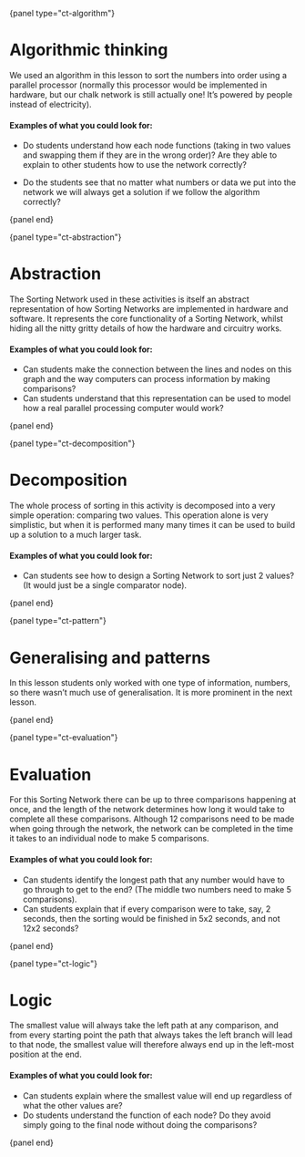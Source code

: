 {panel type="ct-algorithm"}

# Algorithmic thinking

We used an algorithm in this lesson to sort the numbers into order using a parallel processor (normally this processor would be implemented in hardware, but our chalk network is still actually one! It’s powered by people instead of electricity).

#### Examples of what you could look for:

- Do students understand how each node functions (taking in two values and swapping them if they are in the wrong order)? Are they able to explain to other students how to use the network correctly?

- Do the students see that no matter what numbers or data we put into the network we will always get a solution if we follow the algorithm correctly?

{panel end}

{panel type="ct-abstraction"}

# Abstraction

The Sorting Network used in these activities is itself an abstract representation of how Sorting Networks are implemented in hardware and software. It represents the core functionality of a Sorting Network, whilst hiding all the nitty gritty details of how the hardware and circuitry works.

#### Examples of what you could look for:

- Can students make the connection between the lines and nodes on this graph and the way computers can process information by making comparisons?
- Can students understand that this representation can be used to model how a real parallel processing computer would work?

{panel end}

{panel type="ct-decomposition"}

# Decomposition

The whole process of sorting in this activity is decomposed into a very simple operation: comparing two values. This operation alone is very simplistic, but when it is performed many many times it can be used to build up a solution to a much larger task.

#### Examples of what you could look for:

- Can students see how to design a Sorting Network to sort just 2 values? (It would just be a single comparator node).

{panel end}

{panel type="ct-pattern"}

# Generalising and patterns

In this lesson students only worked with one type of information, numbers, so there wasn’t much use of generalisation. It is more prominent in the next lesson.

{panel end}

{panel type="ct-evaluation"}

# Evaluation

For this Sorting Network there can be up to three comparisons happening at once, and the length of the network determines how long it would take to complete all these comparisons. Although 12 comparisons need to be made when going through the network, the network can be completed in the time it takes to an individual node to make 5 comparisons.

#### Examples of what you could look for:

- Can students identify the longest path that any number would have to go through to get to the end? (The middle two numbers need to make 5 comparisons).
- Can students explain that if every comparison were to take, say, 2 seconds, then the sorting would be finished in 5x2 seconds, and not 12x2 seconds?

{panel end}

{panel type="ct-logic"}

# Logic

The smallest value will always take the left path at any comparison, and from every starting point the path that always takes the left branch will lead to that node, the smallest value will therefore always end up in the left-most position at the end.

#### Examples of what you could look for:

- Can students explain where the smallest value will end up regardless of what the other values are?
- Do students understand the function of each node? Do they avoid simply going to the final node without doing the comparisons?

{panel end}
